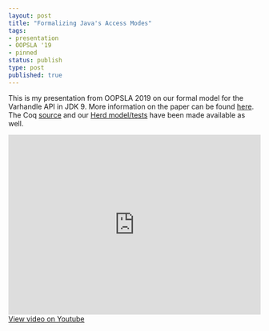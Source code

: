 ```yaml
---
layout: post
title: "Formalizing Java's Access Modes"
tags:
- presentation
- OOPSLA '19
- pinned
status: publish
type: post
published: true
---
```


This is my presentation from OOPSLA 2019 on our formal model for the Varhandle API in JDK 9. More information on the paper can be found [here](/research/oopsla-2019/). The Coq [source](https://bitbucket.org/ucla-pls/jam/src/master/coq/) and our [Herd model/tests](https://bitbucket.org/ucla-pls/jam/src/master/herd/) have been made available as well.

<p><iframe width="100%" height="360" src="https://www.youtube.com/embed/Tkr7cinHhg8" frameborder="0" allow="accelerometer; autoplay; encrypted-media; gyroscope; picture-in-picture" allowfullscreen></iframe>
<a href="https://www.youtube.com/embed/Tkr7cinHhg8" class="video-link">View video on Youtube</a></p>
